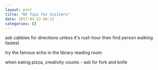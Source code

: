 ```yaml
---
layout: post
title: "NY Tips for Visitors"
date: 2017-05-23 09:12
categories: []
---
```

ask cabbies for directions
unless it's rush hour then find person walking fastest

try the famous echo in the library reading room

when eating pizza, creativity counts - ask for fork and knife